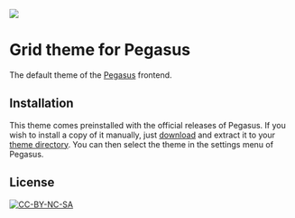 ![](screenshot.png)

# Grid theme for Pegasus

The default theme of the [Pegasus](http://pegasus-frontend.org) frontend.

## Installation

This theme comes preinstalled with the official releases of Pegasus. If you wish to install a copy of it manually, just [download](https://github.com/mmatyas/pegasus-theme-9999999-in-1/archive/master.zip) and extract it to your [theme directory](http://pegasus-frontend.org/docs/user-guide/installing-themes). You can then select the theme in the settings menu of Pegasus.

## License

[![CC-BY-NC-SA](https://i.creativecommons.org/l/by-nc-sa/4.0/88x31.png)](http://creativecommons.org/licenses/by-nc-sa/4.0/)
